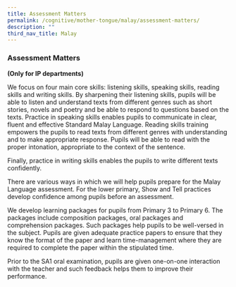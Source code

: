 ```yaml
---
title: Assessment Matters
permalink: /cognitive/mother-tongue/malay/assessment-matters/
description: ""
third_nav_title: Malay
---
```

### **Assessment Matters**
**(Only for IP departments)**

We focus on four main core skills: listening skills, speaking skills, reading skills and writing skills. By sharpening their listening skills, pupils will be able to listen and understand texts from different genres such as short stories, novels and poetry and be able to respond to questions based on the texts. Practice in speaking skills enables pupils to communicate in clear, fluent and effective Standard Malay Language. Reading skills training empowers the pupils to read texts from different genres with understanding and to make appropriate response. Pupils will be able to read with the proper intonation, appropriate to the context of the sentence.

Finally, practice in writing skills enables the pupils to write different texts confidently.  

There are various ways in which we will help pupils prepare for the Malay Language assessment. For the lower primary, Show and Tell practices develop confidence among pupils before an assessment. 

We develop learning packages for pupils from Primary 3 to Primary 6. The packages include composition packages, oral packages and comprehension packages. Such packages help pupils to be well-versed in the subject. Pupils are given adequate practice papers to ensure that they know the format of the paper and learn time-management where they are required to complete the paper within the stipulated time. 

Prior to the SA1 oral examination, pupils are given one-on-one interaction with the teacher and such feedback helps them to improve their performance.